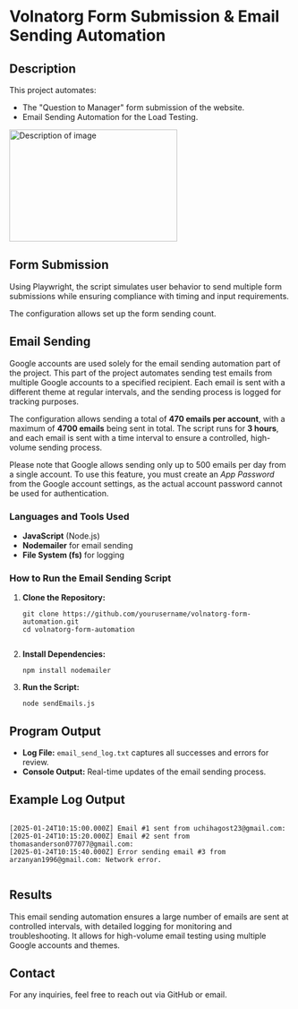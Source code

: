 <!DOCTYPE html>
<html lang="en">
<head>
  <meta charset="UTF-8">
  <meta name="viewport" content="width=device-width, initial-scale=1.0">
</head>
<body>
  <h1>Volnatorg Form Submission & Email Sending Automation</h1>

  <h2>Description</h2>
  <p>
    This project automates: 
    <ul>
      <li>The "Question to Manager" form submission of the website.</li>
      <li>Email Sending Automation for the Load Testing. </li>
</ul> 
  </p>
  <a href="https://raw.github.com/sarz77/volnatorg/FormFill.jpg">
  <img src="image.jpg" alt="Description of image" width="300" height="200">
</a>

<h2>Form Submission</h2>
  <p>
Using Playwright, the script simulates user behavior to send multiple form submissions while ensuring compliance with timing and input requirements.
  </p>
  <p>
    The configuration allows set up the form sending count.
  </p>


  <h2>Email Sending</h2>
  <p>
    Google accounts are used solely for the email sending automation part of the project. This part of the project automates sending test emails from multiple Google accounts to a specified recipient. Each email is sent with a different theme at regular intervals, and the sending process is logged for tracking purposes.
  </p>
  <p>
    The configuration allows sending a total of <b>470 emails per account</b>, with a maximum of <b>4700 emails</b> being sent in total. The script runs for <b>3 hours</b>, and each email is sent with a time interval to ensure a controlled, high-volume sending process.
  </p>
  <p>
    Please note that Google allows sending only up to 500 emails per day from a single account. To use this feature, you must create an <i>App Password</i> from the Google account settings, as the actual account password cannot be used for authentication.
  </p>

  <h3>Languages and Tools Used</h3>
  <ul>
    <li><b>JavaScript</b> (Node.js)</li>
    <li><b>Nodemailer</b> for email sending</li>
    <li><b>File System (fs)</b> for logging</li>
  </ul>

  <h3>How to Run the Email Sending Script</h3>
  <ol>
    <li><b>Clone the Repository:</b></li>
    <pre><code>git clone https://github.com/yourusername/volnatorg-form-automation.git
cd volnatorg-form-automation
    </code></pre>
    <li><b>Install Dependencies:</b></li>
    <pre><code>npm install nodemailer</code></pre>
    <li><b>Run the Script:</b></li>
    <pre><code>node sendEmails.js</code></pre>
  </ol>

  <h2>Program Output</h2>
  <ul>
    <li><b>Log File:</b> <code>email_send_log.txt</code> captures all successes and errors for review.</li>
    <li><b>Console Output:</b> Real-time updates of the email sending process.</li>
  </ul>

  <h2>Example Log Output</h2>
  <pre><code>
[2025-01-24T10:15:00.000Z] Email #1 sent from uchihagost23@gmail.com: <messageId>
[2025-01-24T10:15:20.000Z] Email #2 sent from thomasanderson077077@gmail.com: <messageId>
[2025-01-24T10:15:40.000Z] Error sending email #3 from arzanyan1996@gmail.com: Network error.
  </code></pre>

  <h2>Results</h2>
  <p>
    This email sending automation ensures a large number of emails are sent at controlled intervals, with detailed logging for monitoring and troubleshooting. It allows for high-volume email testing using multiple Google accounts and themes.
  </p>

  <h2>Contact</h2>
  <p>
    For any inquiries, feel free to reach out via GitHub or email.
  </p>
</body>
</html>
